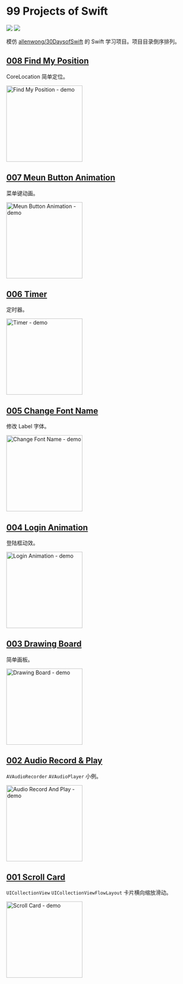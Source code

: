 # 99 Projects of Swift

![](https://img.shields.io/badge/language-Swift%204-orange.svg)
![](https://img.shields.io/badge/Xcode-9-brightgreen.svg)

模仿 [allenwong/30DaysofSwift](https://github.com/allenwong/30DaysofSwift) 的 Swift 学习项目。项目目录倒序排列。

## [008 Find My Position](./008-find-my-position)
CoreLocation 简单定位。

<img src="./008-find-my-position/008-demo.gif" alt="Find My Position - demo" width="200" />


## [007 Meun Button Animation](./007-meun-button-animation)
菜单键动画。

<img src="./007-meun-button-animation/007-demo.gif" alt="Meun Button Animation - demo" width="200" />

## [006 Timer](./006-timer)
定时器。

<img src="./006-timer/006-demo.gif" alt="Timer - demo" width="200" />

## [005 Change Font Name](./005-change-font-name)
修改 Label 字体。

<img src="./005-change-font-name/005-demo.gif" alt="Change Font Name - demo" width="200" />

## [004 Login Animation](./004-login-animation)
登陆框动效。

<img src="./004-login-animation/004-demo.gif" alt="Login Animation - demo" width="200" />

## [003 Drawing Board](./003-drawing-board)
简单画板。

<img src="./003-drawing-board/003-demo.gif" alt="Drawing Board - demo" width="200" />

## [002 Audio Record & Play](./002-audio-record-play)
`AVAudioRecorder` `AVAudioPlayer` 小例。

<img src="./002-audio-record-play/002-demo.gif" alt="Audio Record And Play - demo" width="200" />

## [001 Scroll Card](./001-scroll-card)
`UICollectionView` `UICollectionViewFlowLayout` 卡片横向缩放滑动。

<img src="./001-scroll-card/001-demo.gif" alt="Scroll Card - demo" width="200" />
